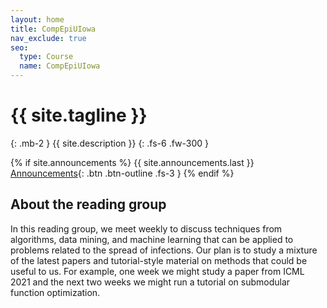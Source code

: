 ```yaml
---
layout: home
title: CompEpiUIowa
nav_exclude: true
seo:
  type: Course
  name: CompEpiUIowa
---
```


# {{ site.tagline }}
{: .mb-2 }
{{ site.description }}
{: .fs-6 .fw-300 }

{% if site.announcements %}
{{ site.announcements.last }}
[Announcements](announcements.md){: .btn .btn-outline .fs-3 }
{% endif %}

## About the reading group

In this reading group, we meet weekly to discuss techniques from algorithms, data mining, and machine learning that can be applied to problems related to the spread of infections. Our plan is to study a mixture of the latest papers and tutorial-style material on methods that could be useful to us. For example, one week we might study a paper from ICML 2021 and the next two weeks we might run a tutorial on submodular function optimization.

